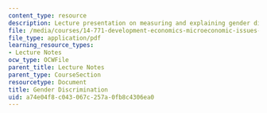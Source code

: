 ```yaml
---
content_type: resource
description: Lecture presentation on measuring and explaining gender discrimination.
file: /media/courses/14-771-development-economics-microeconomic-issues-and-policy-models-fall-2008/a74e04f8c043067c257a0fb8c4306ea0_lec8.pdf
file_type: application/pdf
learning_resource_types:
- Lecture Notes
ocw_type: OCWFile
parent_title: Lecture Notes
parent_type: CourseSection
resourcetype: Document
title: Gender Discrimination
uid: a74e04f8-c043-067c-257a-0fb8c4306ea0
---
```

